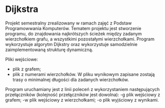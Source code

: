 # Dijkstra

Projekt semestralny zrealizowany w ramach zajęć z Podstaw Programowwania Komputerów.
Tematem projektu jest stworzenie programu, do znajdowania najkrótszych ścieżek między zadanym wierzchołkiem grafu, a wszystkimi pozostałymi wierzchołkami. Program wykorzystuje algorytm Dijkstry oraz wykorzystuje samodzielnie zaimplementowaną strukturę dynamiczną.


Pliki wejściowe:
- plik z grafem;
- plik z numerami wierzchołków.
W pliku wynikowym zapisane zostają trasy o minimalnej długości dla zadanych wierzchołków.

Program uruchamiany jest z linii poleceń z wykorzystaniem następujących przełączników (kolejność przełączników jest dowolna):
-g plik wejściowy z grafem;
-w plik wejściowy z wierzchołkami;
-o plik wyjściowy z wynikami.

